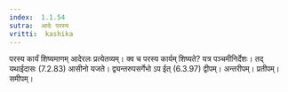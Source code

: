 ```yaml
---
index:  1.1.54
sutra:  आदेः परस्य
vritti:  kashika 
---
```


परस्य कार्यं शिष्यमाणम् आदेरलः प्रत्येतव्यम्। क्व च परस्य कार्यम् शिष्यते? यत्र पञ्चमीनिर्देशः। तद् यथाईदासः (7.2.83) आसीनो यजते। द्व्यन्तरुपसर्गेभो ऽप ईत् (6.3.97) द्वीपम्। अन्तरीपम्। प्रतीपम्। समीपम्।

